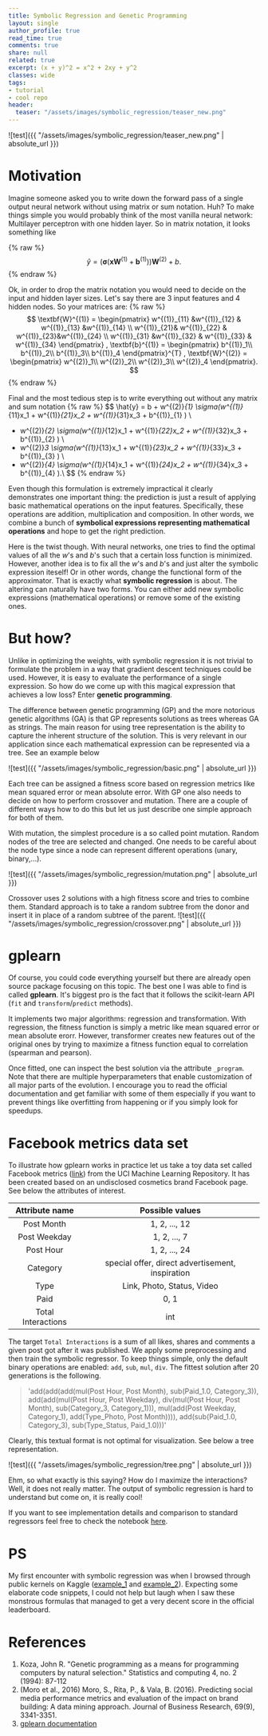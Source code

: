 ```yaml
---
title: Symbolic Regression and Genetic Programming
layout: single
author_profile: true
read_time: true
comments: true
share: null
related: true
excerpt: (x + y)^2 = x^2 + 2xy + y^2
classes: wide
tags:
- tutorial
- cool repo
header:
  teaser: "/assets/images/symbolic_regression/teaser_new.png"
---
```


![test]({{ "/assets/images/symbolic_regression/teaser_new.png" | absolute_url }})



# Motivation
Imagine someone asked you to write down the forward pass of a single output neural network without using matrix or sum notation. Huh? To make things simple you would probably think of the most vanilla neural network: Multilayer perceptron with one hidden layer. So in matrix notation, it looks something like

{% raw %}
$$
\hat{y} =\big(\pmb{\sigma}(\textbf{x} \textbf{W}^{(1)} + \textbf{b}^{(1)})\big)\textbf{W}^{(2)} + b.
$$
{% endraw %}

Ok, in order to drop the matrix notation you would need to decide on the input and hidden layer sizes. Let's say there are 3 input features and 4 hidden nodes.  So your matrices are:
{% raw %}
$$
 \textbf{W}^{(1)} =
 \begin{pmatrix}
w^{(1)}_{11} &w^{(1)}_{12}  & w^{(1)}_{13} &w^{(1)}_{14} \\ 
 w^{(1)}_{21}& w^{(1)}_{22} &  w^{(1)}_{23}&w^{(1)}_{24} \\ 
w^{(1)}_{31} &w^{(1)}_{32}  & w^{(1)}_{33} & w^{(1)}_{34}
\end{pmatrix}
,
 \textbf{b}^{(1)} = 
 \begin{pmatrix}
b^{(1)}_1\\ 
b^{(1)}_2\\ 
b^{(1)}_3\\ 
b^{(1)}_4
\end{pmatrix}^{T}
,
 \textbf{W}^{(2)} = 
 \begin{pmatrix}
w^{(2)}_1\\ 
w^{(2)}_2\\ 
w^{(2)}_3\\ 
w^{(2)}_4
\end{pmatrix}.
$$
{% endraw %}

Final and the most tedious step is to write everything out without any matrix and sum notation
{% raw %}
$$
\hat{y} = b +  w^{(2)}_{1} \sigma(w^{(1)}_{11}x_1 + w^{(1)}_{21}x_2 + w^{(1)}_{31}x_3 + b^{(1)}_{1} ) \\
 + w^{(2)}_{2} \sigma(w^{(1)}_{12}x_1 + w^{(1)}_{22}x_2 + w^{(1)}_{32}x_3 + b^{(1)}_{2} ) \\
 + w^{(2)}_3 \sigma(w^{(1)}_{13}x_1 + w^{(1)}_{23}x_2 + w^{(1)}_{33}x_3 + b^{(1)}_{3} ) \\
 + w^{(2)}_{4} \sigma(w^{(1)}_{14}x_1 + w^{(1)}_{24}x_2 + w^{(1)}_{34}x_3 + b^{(1)}_{4} ).\\
$$
{% endraw %}

Even though this formulation is extremely impractical it clearly demonstrates one important thing: the prediction is just a result of applying basic mathematical operations on the input features. Specifically, these operations are addition, multiplication and composition. In other words, we combine a bunch of **symbolical expressions representing mathematical operations** and hope to get the right prediction. 

Here is the twist though. With neural networks, one tries to find the optimal values of all the *w*'s and *b*'s  such that a certain loss function is minimized. However, another idea is to fix all the *w*'s and *b*'s and just alter the symbolic expression iteself! Or in other words, change the functional form of the approximator. That is exactly what **symbolic regression** is about. The altering can naturally have two forms. You can either add new symbolic expressions (mathematical operations) or remove some of the existing ones.


# But how?
Unlike in optimizing the weights, with symbolic regression it is not trivial to formulate the problem in a way that gradient descent techniques could be used. However, it is easy to evaluate the performance of a single expression.
So how do we come up with this magical expression that achieves a low loss? Enter **genetic programming**.


The difference between genetic programming (GP) and the more notorious genetic algorithms (GA) is that GP represents solutions as trees whereas GA as strings. The main reason for using tree representation is the ability to capture the inherent structure of the solution. This is very relevant in our application since each mathematical expression can be represented via a tree. See an example below 

![test]({{ "/assets/images/symbolic_regression/basic.png" | absolute_url }})

Each tree can be assigned a fitness score based on regression metrics like mean squared error or mean absolute error. With GP one also needs to decide on how to perform  crossover and mutation. There are a couple of different ways how to do this but let us just describe one simple approach for both of them.

With mutation, the simplest procedure is a so called point mutation. Random nodes of the tree are selected and changed. One needs to be careful about the node type since a node can represent different operations (unary, binary,...).


![test]({{ "/assets/images/symbolic_regression/mutation.png" | absolute_url }})


Crossover uses 2 solutions  with a high fitness score and tries to combine them. Standard approach is to take a random subtree from the donor and insert it in place of a random subtree of the parent.
![test]({{ "/assets/images/symbolic_regression/crossover.png" | absolute_url }})

# gplearn
Of course, you could code everything yourself but there are already open source package focusing on this topic. The best one I was able to find is called **gplearn**. It's biggest pro is the fact that it follows the scikit-learn API (`fit` and `transform`/`predict` methods).

It implements two major algorithms: regression and transformation. With regression, the fitness function is simply a metric like mean squared error or mean absolute erorr. However, transformer creates new features out of the original ones by trying to maximize a fitness function equal to correlation (spearman and pearson).

Once fitted, one can inspect the best solution via the attribute `_program`. Note that there are multiple hyperparameters that enable customization of all major parts of the evolution. I encourage you to read the official documentation and get familiar with some of them especially if you want to prevent things like overfitting from happening or if you simply look for speedups.

# Facebook metrics data set
To illustrate how gplearn works in practice let us take a toy data set called Facebook metrics ([link](http://archive.ics.uci.edu/ml/datasets/Facebook+metrics)) from the UCI Machine Learning Repository. It has been created based on an undisclosed cosmetics brand Facebook page. See below the attributes of interest.

|   Attribute name  |                  Possible values                 |
|:-----------------:|:------------------------------------------------:|
| Post Month        | 1, 2, ..., 12                                    |
| Post Weekday      | 1, 2, ..., 7                                     |
| Post Hour         | 1, 2, ..., 24                                    |
| Category          | special offer, direct advertisement, inspiration |
| Type              | Link, Photo, Status, Video                       |
| Paid              | 0, 1                                             |
| Total Interactions | int                                              |

The target `Total Interactions` is a sum of all likes, shares and comments a given post got after it was published.  We apply some preprocessing and then train the symbolic regressor. To keep things simple, only the default binary operations are enabled: `add`, `sub`, `mul`, `div`. The fittest solution after 20 generations is the following.

> 
> 'add(add(add(mul(Post Hour, Post Month), sub(Paid_1.0, Category_3)), add(add(mul(Post Hour, Post Weekday), div(mul(Post Hour, Post Month), sub(Category_3, Category_1))), mul(add(Post Weekday, Category_1), add(Type_Photo, Post Month)))), add(sub(Paid_1.0, Category_3), sub(Type_Status, Paid_1.0)))'

Clearly, this textual format is not optimal for visualization. See below a tree representation.

![test]({{ "/assets/images/symbolic_regression/tree.png" | absolute_url }})

Ehm, so what exactly is this saying? How do I maximize the interactions? Well, it does not really matter. The output of symbolic regression is hard to understand but come on, it is really cool!

If you want to see implementation details and comparison to standard regressors feel free to check the notebook [here](https://github.com/jankrepl/symbolic-regression-genetic-programming/blob/master/main.ipynb).
# PS
My first encounter with symbolic regression was when I browsed through public kernels on Kaggle ([example_1](https://www.kaggle.com/scirpus/genetic-programming-lb-0-0643904) and [example_2](https://www.kaggle.com/scirpus/genetic-programming-lb-0-88)). Expecting some elaborate code snippets, I could not help but laugh when I saw these monstrous formulas that managed to get a very decent score in the official leaderboard. 
# References

1. Koza, John R. "Genetic programming as a means for programming computers by natural selection." Statistics and computing 4, no. 2 (1994): 87-112
2. (Moro et al., 2016) Moro, S., Rita, P., & Vala, B. (2016). Predicting social media performance metrics and evaluation of the impact on brand building: A data mining approach. Journal of Business Research, 69(9), 3341-3351.
3. [gplearn documentation](http://gplearn.readthedocs.io/en/stable/)


  <script type="text/x-mathjax-config">
    MathJax.Hub.Config({
      tex2jax: {
        skipTags: ['script', 'noscript', 'style', 'textarea', 'pre'],
        inlineMath: [['$','$']]
      }
    });
  </script>
  <script src="https://cdn.mathjax.org/mathjax/latest/MathJax.js?config=TeX-AMS-MML_HTMLorMML" type="text/javascript"></script>